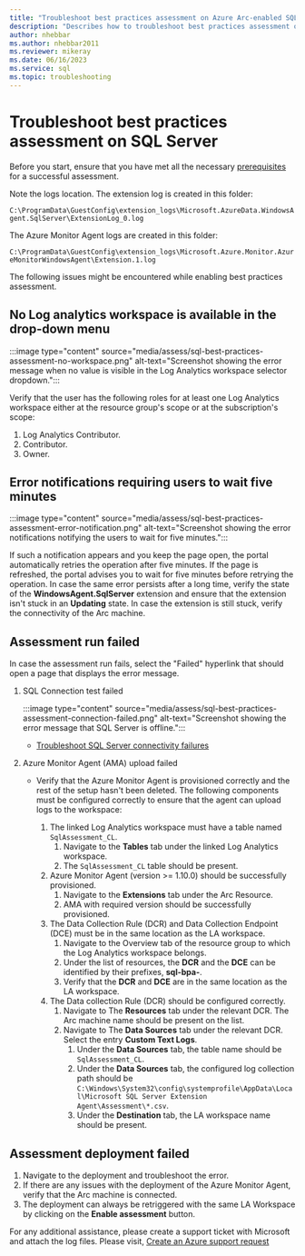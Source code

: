 ```yaml
---
title: "Troubleshoot best practices assessment on Azure Arc-enabled SQL Server."
description: "Describes how to troubleshoot best practices assessment on Azure Arc-enabled SQL Server."
author: nhebbar
ms.author: nhebbar2011
ms.reviewer: mikeray
ms.date: 06/16/2023
ms.service: sql
ms.topic: troubleshooting
---
```


# Troubleshoot best practices assessment on SQL Server

Before you start, ensure that you have met all the necessary [prerequisites](assess.md#prerequisites) for a successful assessment.

Note the logs location. The extension log is created in this folder:

`C:\ProgramData\GuestConfig\extension_logs\Microsoft.AzureData.WindowsAgent.SqlServer\ExtensionLog_0.log`

The Azure Monitor Agent logs are created in this folder:

`C:\ProgramData\GuestConfig\extension_logs\Microsoft.Azure.Monitor.AzureMonitorWindowsAgent\Extension.1.log`

The following issues might be encountered while enabling best practices assessment.

## No Log analytics workspace is available in the drop-down menu

   :::image type="content" source="media/assess/sql-best-practices-assessment-no-workspace.png" alt-text="Screenshot showing the error message when no value is visible in the Log Analytics workspace selector dropdown.":::

Verify that the user has the following roles for at least one Log Analytics workspace either at the resource group's scope or at the subscription's scope:

1. Log Analytics Contributor.
2. Contributor.
3. Owner.

## Error notifications requiring users to wait five minutes

:::image type="content" source="media/assess/sql-best-practices-assessment-error-notification.png" alt-text="Screenshot showing the error notifications notifying the users to wait for five minutes.":::

If such a notification appears and you keep the page open, the portal automatically retries the operation after five minutes. If the page is refreshed, the portal advises you to wait for five minutes before retrying the operation. In case the same error persists after a long time, verify the state of the **WindowsAgent.SqlServer** extension and ensure that the extension isn't stuck in an **Updating** state. In case the extension is still stuck, verify the connectivity of the Arc machine.

## Assessment run failed

In case the assessment run fails, select the "Failed" hyperlink that should open a page that displays the error message.

1. SQL Connection test failed

    :::image type="content" source="media/assess/sql-best-practices-assessment-connection-failed.png" alt-text="Screenshot showing the error message that SQL Server is offline.":::

    - [Troubleshoot SQL Server connectivity failures](troubleshoot/sql/database-engine/connect/resolve-connectivity-errors-overview)

2. Azure Monitor Agent (AMA) upload failed

    - Verify that the Azure Monitor Agent is provisioned correctly and the rest of the setup hasn't been deleted. The following components must be configured correctly to ensure that the agent can upload logs to the workspace:

        1. The linked Log Analytics workspace must have a table named `SqlAssessment_CL`.
            1. Navigate to the **Tables** tab under the linked Log Analytics workspace.
            2. The `SqlAssessment_CL` table should be present.
        1. Azure Monitor Agent (version >= 1.10.0) should be successfully provisioned.
            1. Navigate to the **Extensions** tab under the Arc Resource.
            2. AMA with required version should be successfully provisioned.
        1. The Data Collection Rule (DCR) and Data Collection Endpoint (DCE) must be in the same location as the LA workspace.
            1. Navigate to the Overview tab of the resource group to which the Log Analytics workspace belongs.
            2. Under the list of resources, the **DCR** and the **DCE** can be identified by their prefixes, **sql-bpa-**.
            3. Verify that the **DCR** and **DCE** are in the same location as the LA workspace.
        1. The Data collection Rule (DCR) should be configured correctly.
            1. Navigate to The **Resources** tab under the relevant DCR. The Arc machine name should be present on the list.
            1. Navigate to The **Data Sources** tab under the relevant DCR. Select the entry **Custom Text Logs**.
                1. Under the **Data Sources** tab, the table name should be `SqlAssessment_CL`.
                2. Under the **Data Sources** tab, the configured log collection path should be `C:\Windows\System32\config\systemprofile\AppData\Local\Microsoft SQL Server Extension Agent\Assessment\*.csv`.
                3. Under the **Destination** tab, the LA workspace name should be present.

## Assessment deployment failed

1. Navigate to the deployment and troubleshoot the error.
2. If there are any issues with the deployment of the Azure Monitor Agent, verify that the Arc machine is connected.
3. The deployment can always be retriggered with the same LA Workspace by clicking on the **Enable assessment** button.

For any additional assistance, please create a support ticket with Microsoft and attach the log files.  Please visit,  [Create an Azure support request](azure/azure-portal/supportability/how-to-create-azure-support-request)
